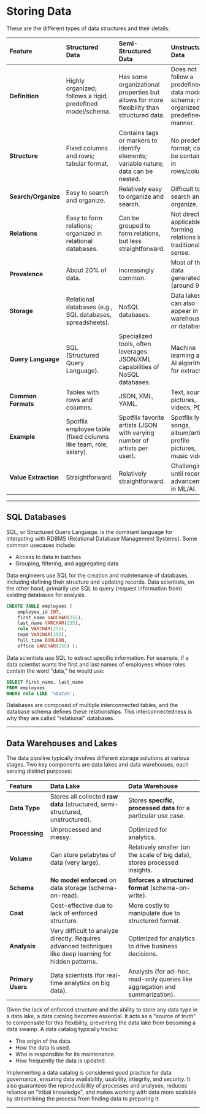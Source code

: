 # Storing Data

These are the different types of data structures and their details:

| Feature              | Structured Data                                                  | Semi-Structured Data                                                                     | Unstructured Data                                                                        |
| :------------------- | :--------------------------------------------------------------- | :--------------------------------------------------------------------------------------- | :--------------------------------------------------------------------------------------- |
| **Definition**       | Highly organized; follows a rigid, predefined model/schema.      | Has some organizational properties but allows for more flexibility than structured data. | Does not follow a predefined data model or schema; not organized in a predefined manner. |
| **Structure**        | Fixed columns and rows; tabular format.                          | Contains tags or markers to identify elements; variable nature; data can be nested.      | No predefined format; cannot be contained in rows/columns.                               |
| **Search/Organize**  | Easy to search and organize.                                     | Relatively easy to organize and search.                                                  | Difficult to search and organize.                                                        |
| **Relations**        | Easy to form relations; organized in relational databases.       | Can be grouped to form relations, but less straightforward.                              | Not directly applicable to forming relations in a traditional sense.                     |
| **Prevalence**       | About 20% of data.                                               | Increasingly common.                                                                     | Most of the data generated (around 90%).                                                 |
| **Storage**          | Relational databases (e.g., SQL databases, spreadsheets).        | NoSQL databases.                                                                         | Data lakes; can also appear in data warehouses or databases.                             |
| **Query Language**   | SQL (Structured Query Language).                                 | Specialized tools, often leverages JSON/XML capabilities of NoSQL databases.             | Machine learning and AI algorithms for extraction.                                       |
| **Common Formats**   | Tables with rows and columns.                                    | JSON, XML, YAML.                                                                         | Text, sound, pictures, videos, PDFs.                                                     |
| **Example**          | Spotflix employee table (fixed columns like team, role, salary). | Spotflix favorite artists (JSON with varying number of artists per user).                | Spotflix lyrics, songs, album/artist profile pictures, music videos.                     |
| **Value Extraction** | Straightforward.                                                 | Relatively straightforward.                                                              | Challenging until recent advancements in ML/AI.                                          |

---
## SQL Databases

SQL, or Structured Query Language, is the dominant language for interacting with RDBMS (Relational Database Management Systems).  Some common usecases include:

- Access to data in batches
- Grouping, filtering, and aggregating data

Data engineers use SQL for the creation and maintenance of databases, including defining their structure and updating records. Data scientists, on the other hand, primarily use SQL to query (request information from) existing databases for analysis.

```sql
CREATE TABLE employees (
    employee_id INT,               
    first_name VARCHAR(255), 
    last_name VARCHAR(255),       
    role VARCHAR(255),         
    team VARCHAR(255),         
    full_time BOOLEAN,      
    office VARCHAR(255) );
```

Data scientists use SQL to extract specific information. For example, if a data scientist  wants the first and last names of employees whose roles contain the word "data," he would use:

```sql
SELECT first_name, last_name
FROM employees
WHERE role LIKE '%Data%';
```

Databases are composed of multiple interconnected tables, and the database schema defines these relationships. This interconnectedness is why they are called "relational" databases.

---
## Data Warehouses and Lakes

The data pipeline typically involves different storage solutions at various stages. Two key components are data lakes and data warehouses, each serving distinct purposes:

| Feature           | Data Lake                                                  | Data Warehouse                                               |
| :---------------- | :--------------------------------------------------------- | :----------------------------------------------------------- |
| **Data Type**     | Stores all collected **raw data** (structured, semi-structured, unstructured). | Stores **specific, processed data** for a particular use case. |
| **Processing**    | Unprocessed and messy.                                     | Optimized for analytics.                                     |
| **Volume**        | Can store petabytes of data (very large).                  | Relatively smaller (on the scale of big data), stores processed insights. |
| **Schema**        | **No model enforced** on data storage (schema-on-read).    | **Enforces a structured format** (schema-on-write).          |
| **Cost**          | Cost-effective due to lack of enforced structure.          | More costly to manipulate due to structured format.          |
| **Analysis**      | Very difficult to analyze directly. Requires advanced techniques like deep learning for hidden patterns. | Optimized for analytics to drive business decisions.         |
| **Primary Users** | Data scientists (for real-time analytics on big data).     | Analysts (for ad-hoc, read-only queries like aggregation and summarization). |

Given the lack of enforced structure and the ability to store any data type in a data lake, a data catalog becomes essential. It acts as a "source of truth" to compensate for this flexibility, preventing the data lake from becoming a data swamp. A data catalog typically tracks:

*   The origin of the data.
*   How the data is used.
*   Who is responsible for its maintenance.
*   How frequently the data is updated.

Implementing a data catalog is considered good practice for data governance, ensuring data availability, usability, integrity, and security. It also guarantees the reproducibility of processes and analyses, reduces reliance on "tribal knowledge", and makes working with data more scalable by streamlining the process from finding data to preparing it.

---